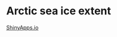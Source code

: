 Arctic sea ice extent
=====================

[ShinyApps.io](https://hmalmedal.shinyapps.io/seaice/)

